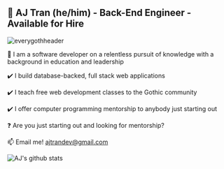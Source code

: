 ## 🔮 AJ Tran (he/him) - Back-End Engineer - Available for Hire
![everygothheader](https://user-images.githubusercontent.com/31839316/90707716-73bbb380-e255-11ea-836b-3394cc059267.png)

🔮 I am a software developer on a relentless pursuit of knowledge with a background in education and leadership

✔️ I build database-backed, full stack web applications

✔️ I teach free web development classes to the Gothic community

✔️ I offer computer programming mentorship to anybody just starting out

❓ Are you just starting out and looking for mentorship?

📫 Email me! ajtrandev@gmail.com

![AJ's github stats](https://github-readme-stats.vercel.app/api?username=ajtran303&show_icons=true&theme=synthwave)

